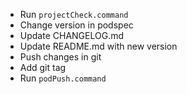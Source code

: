 - Run `projectCheck.command`
- Change version in podspec
- Update CHANGELOG.md
- Update README.md with new version
- Push changes in git
- Add git tag
- Run `podPush.command`
